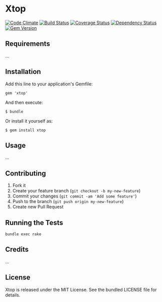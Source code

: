 Xtop
=========
[![Code Climate](https://codeclimate.com/github/primedia/xtop.png)](https://codeclimate.com/github/primedia/xtop)
[![Build Status](https://travis-ci.org/primedia/xtop.png)](https://travis-ci.org/primedia/xtop)
[![Coverage Status](https://coveralls.io/repos/primedia/xtop/badge.png?branch=dev)](https://coveralls.io/r/primedia/xtop?branch=dev)
[![Dependency Status](https://gemnasium.com/primedia/xtop.png)](https://gemnasium.com/primedia/xtop)
[![Gem Version](https://badge.fury.io/rb/xtop.png)](http://badge.fury.io/rb/xtop)

## Requirements

...

## Installation


Add this line to your application's Gemfile:

    gem 'xtop'

And then execute:

    $ bundle

Or install it yourself as:

    $ gem install xtop


## Usage

...

## Contributing

1. Fork it
2. Create your feature branch (`git checkout -b my-new-feature`)
3. Commit your changes (`git commit -am 'Add some feature'`)
4. Push to the branch (`git push origin my-new-feature`)
5. Create new Pull Request

## Running the Tests

`bundle exec rake`

## Credits

...

## License

Xtop is released under the MIT License. See the bundled LICENSE file for details.
